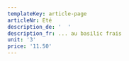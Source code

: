 ```yaml
---
templateKey: article-page
articleNr: Eté
description_de: '  '
description_fr: ... au basilic frais
unit: '3'
price: '11.50'
---
```


